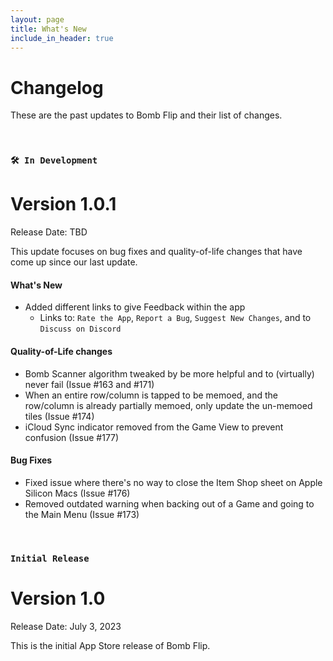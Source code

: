 ```yaml
---
layout: page
title: What's New
include_in_header: true
---
```


# Changelog
These are the past updates to Bomb Flip and their list of changes.

<br>

### `🛠️ In Development`
# **Version 1.0.1**
Release Date: TBD

This update focuses on bug fixes and quality-of-life changes that have come up since our last update.

#### What's New
- Added different links to give Feedback within the app
  - Links to: `Rate the App`, `Report a Bug`, `Suggest New Changes`, and to `Discuss on Discord`

#### Quality-of-Life changes
- Bomb Scanner algorithm tweaked by be more helpful and to (virtually) never fail (Issue #163 and #171)
- When an entire row/column is tapped to be memoed, and the row/column is already partially memoed, only update the un-memoed tiles (Issue #174)
- iCloud Sync indicator removed from the Game View to prevent confusion (Issue #177)

#### Bug Fixes
- Fixed issue where there's no way to close the Item Shop sheet on Apple Silicon Macs (Issue #176)
- Removed outdated warning when backing out of a Game and going to the Main Menu (Issue #173)

<br>

### `Initial Release`
# **Version 1.0**
Release Date: July 3, 2023

This is the initial App Store release of Bomb Flip.

<br>